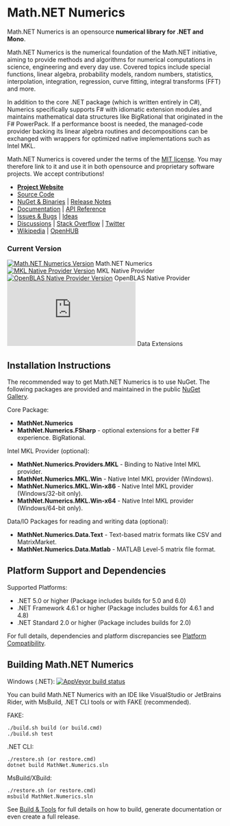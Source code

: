 Math.NET Numerics
=================

Math.NET Numerics is an opensource **numerical library for .NET and Mono**.

Math.NET Numerics is the numerical foundation of the Math.NET initiative, aiming to provide methods and algorithms for numerical computations in science, engineering and every day use. Covered topics include special functions, linear algebra, probability models, random numbers, statistics, interpolation, integration, regression, curve fitting, integral transforms (FFT) and more.

In addition to the core .NET package (which is written entirely in C#), Numerics specifically supports F# with idiomatic extension modules and maintains mathematical data structures like BigRational that originated in the F# PowerPack. If a performance boost is needed, the managed-code provider backing its linear algebra routines and decompositions can be exchanged with wrappers for optimized native implementations such as Intel MKL.

Math.NET Numerics is covered under the terms of the [MIT license](LICENSE.md). You may therefore link to it and use it in both opensource and proprietary software projects. We accept contributions!

* [**Project Website**](https://numerics.mathdotnet.com)
* [Source Code](https://github.com/mathnet/mathnet-numerics)
* [NuGet & Binaries](https://numerics.mathdotnet.com/Packages.html) | [Release Notes](https://numerics.mathdotnet.com/ReleaseNotes.html)
* [Documentation](https://numerics.mathdotnet.com) | [API Reference](https://numerics.mathdotnet.com/api/)
* [Issues & Bugs](https://github.com/mathnet/mathnet-numerics/issues) | [Ideas](https://feedback.mathdotnet.com/forums/2060-math-net-numerics)
* [Discussions](https://github.com/mathnet/mathnet-numerics/discussions) | [Stack Overflow](https://stackoverflow.com/questions/tagged/mathdotnet) | [Twitter](https://twitter.com/MathDotNet)
* [Wikipedia](https://en.wikipedia.org/wiki/Math.NET_Numerics) | [OpenHUB](https://www.openhub.net/p/mathnet-numerics)

### Current Version
[![Math.NET Numerics Version](https://buildstats.info/nuget/MathNet.Numerics)](https://www.nuget.org/packages/MathNet.Numerics/) Math.NET Numerics  
[![MKL Native Provider Version](https://buildstats.info/nuget/MathNet.Numerics.MKL.Win)](https://www.nuget.org/packages/MathNet.Numerics.MKL.Win/) MKL Native Provider  
[![OpenBLAS Native Provider Version](https://buildstats.info/nuget/MathNet.Numerics.OpenBLAS.Win)](https://www.nuget.org/packages/MathNet.Numerics.OpenBLAS.Win/) OpenBLAS Native Provider  
[![Data Extensions Version](https://buildstats.info/nuget/MathNet.Numerics.Data.Text)](https://www.nuget.org/packages/MathNet.Numerics.Data.Text/) Data Extensions


Installation Instructions
-------------------------

The recommended way to get Math.NET Numerics is to use NuGet. The following packages are provided and maintained in the public [NuGet Gallery](https://nuget.org/profiles/mathnet/).

Core Package:

- **MathNet.Numerics**
- **MathNet.Numerics.FSharp** - optional extensions for a better F# experience. BigRational.

Intel MKL Provider (optional):

- **MathNet.Numerics.Providers.MKL** - Binding to Native Intel MKL provider.
- **MathNet.Numerics.MKL.Win** - Native Intel MKL provider (Windows).
- **MathNet.Numerics.MKL.Win-x86** - Native Intel MKL provider (Windows/32-bit only).
- **MathNet.Numerics.MKL.Win-x64** - Native Intel MKL provider (Windows/64-bit only).

Data/IO Packages for reading and writing data (optional):

- **MathNet.Numerics.Data.Text** - Text-based matrix formats like CSV and MatrixMarket.
- **MathNet.Numerics.Data.Matlab** - MATLAB Level-5 matrix file format.

Platform Support and Dependencies
---------------------------------

Supported Platforms:

- .NET 5.0 or higher (Package includes builds for 5.0 and 6.0)
- .NET Framework 4.6.1 or higher (Package includes builds for 4.6.1 and 4.8)
- .NET Standard 2.0 or higher (Package includes builds for 2.0)

For full details, dependencies and platform discrepancies see [Platform Compatibility](https://numerics.mathdotnet.com/Compatibility.html).

Building Math.NET Numerics
--------------------------

Windows (.NET): [![AppVeyor build status](https://ci.appveyor.com/api/projects/status/79j22c061saisces/branch/master)](https://ci.appveyor.com/project/cdrnet/mathnet-numerics)

You can build Math.NET Numerics with an IDE like VisualStudio or JetBrains Rider, with MsBuild, .NET CLI tools or with FAKE (recommended).

FAKE:

    ./build.sh build (or build.cmd)
    ./build.sh test

.NET CLI:

    ./restore.sh (or restore.cmd)
    dotnet build MathNet.Numerics.sln

MsBuild/XBuild:

    ./restore.sh (or restore.cmd)
    msbuild MathNet.Numerics.sln

See [Build & Tools](https://numerics.mathdotnet.com/Build.html) for full details
on how to build, generate documentation or even create a full release.
